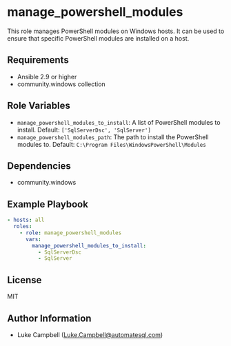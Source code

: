 # manage_powershell_modules

This role manages PowerShell modules on Windows hosts. It can be used to ensure that specific PowerShell modules are installed on a host.

## Requirements

- Ansible 2.9 or higher
- community.windows collection

## Role Variables

- `manage_powershell_modules_to_install`: A list of PowerShell modules to install. Default: `['SqlServerDsc', 'SqlServer']`
- `manage_powershell_modules_path`: The path to install the PowerShell modules to. Default: `C:\Program Files\WindowsPowerShell\Modules`

## Dependencies

- community.windows

## Example Playbook

```yaml
- hosts: all
  roles:
    - role: manage_powershell_modules
      vars:
        manage_powershell_modules_to_install:
          - SqlServerDsc
          - SqlServer
```

## License

MIT

## Author Information

- Luke Campbell (<Luke.Campbell@automatesql.com>)
